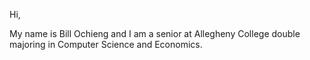 Hi, 

My name is Bill Ochieng and I am a senior at Allegheny College double majoring in Computer Science and Economics.
